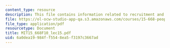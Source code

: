 ```yaml
---
content_type: resource
description: This file contains information related to recruitment and job offer negotiation.
file: https://ol-ocw-studio-app-qa.s3.amazonaws.com/courses/15-668-people-and-organizations-fall-2010/6a0dea19984ff5548ea5f3197c3667ad_MIT15_668F10_lec15.pdf
file_type: application/pdf
resourcetype: Document
title: MIT15_668F10_lec15.pdf
uid: 6a0dea19-984f-f554-8ea5-f3197c3667ad
---
```

